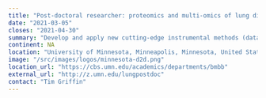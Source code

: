 ```yaml
---
title: "Post-doctoral researcher: proteomics and multi-omics of lung disease"
date: "2021-03-05"
closes: "2021-04-30"
summary: "Develop and apply new cutting-edge instrumental methods (data independent acquisition and other targeted, quantitative MS-based methods) along with bioinformatics approaches for systems biology-based multi-omics analysis of disease"
continent: NA
location: "University of Minnesota, Minneapolis, Minnesota, United States"
image: "/src/images/logos/minnesota-d2d.png"
location_url: "https://cbs.umn.edu/academics/departments/bmbb"
external_url: "http://z.umn.edu/lungpostdoc"
contact: "Tim Griffin"
---
```

